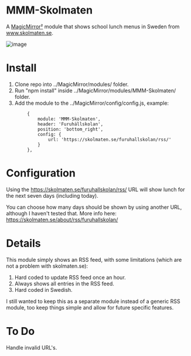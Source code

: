 # MMM-Skolmaten
A [MagicMirror²](https://github.com/MichMich/MagicMirror) module that shows school lunch menus in Sweden from www.skolmaten.se.

![image](https://user-images.githubusercontent.com/25268023/33210971-a4bc7a02-d11c-11e7-9350-34819ec45f27.png)

# Install
1. Clone repo into ../MagicMirror/modules/ folder.
2. Run "npm install" inside ../MagicMirror/modules/MMM-Skolmaten/ folder.
3. Add the module to the ../MagicMirror/config/config.js, example:
```
		{
			module: 'MMM-Skolmaten',
			header: 'Furuhällskolan',
			position: 'bottom_right',
			config: {
				url: 'https://skolmaten.se/furuhallskolan/rss/'
			}
		},
```

# Configuration
Using the https://skolmaten.se/furuhallskolan/rss/ URL will show lunch for the next seven days (including today).

You can choose how many days should be shown by using another URL, although I haven't tested that. More info here:
https://skolmaten.se/about/rss/furuhallskolan/

# Details
This module simply shows an RSS feed, with some limitations (which are not a problem with skolmaten.se):
1. Hard coded to update RSS feed once an hour.
2. Always shows all entries in the RSS feed.
3. Hard coded in Swedish.

I still wanted to keep this as a separate module instead of a generic RSS module, too keep things simple and allow for future specific features.

# To Do
Handle invalid URL's.
